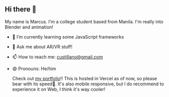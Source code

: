 ## Hi there 👋
My name is Marcus. I'm a college student based from Manila. I'm really into Blender and animation!

- 🌱 I’m currently learning some JavaScript frameworks
- 💬 Ask me about AR/VR stuff!
- 📫 How to reach me: custillano@gmail.com
- 😄 Pronouns: He/him

  Check out [my portfolio](https://custillano-room-bokoko33.vercel.app/)!! This is hosted in Vercel as of now, so please bear with its speed🙏. It's also mobile responsive, but I do recommend to experience it on Web, I think it's way cooler!
<!--
**Hestice/Hestice** is a ✨ _special_ ✨ repository because its `README.md` (this file) appears on your GitHub profile.

Here are some ideas to get you started:

- 🔭 I’m currently working on ...
- 🌱 I’m currently learning ...
- 👯 I’m looking to collaborate on ...
- 🤔 I’m looking for help with ...
- 💬 Ask me about ...
- 📫 How to reach me: ...
- 😄 Pronouns: ...
- ⚡ Fun fact: ...
-->
